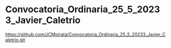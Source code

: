 # Convocatoria_Ordinaria_25_5_20233_Javier_Caletrio
https://github.com/JCMpirata/Convocatoria_Ordinaria_25_5_20233_Javier_Caletrio.git

